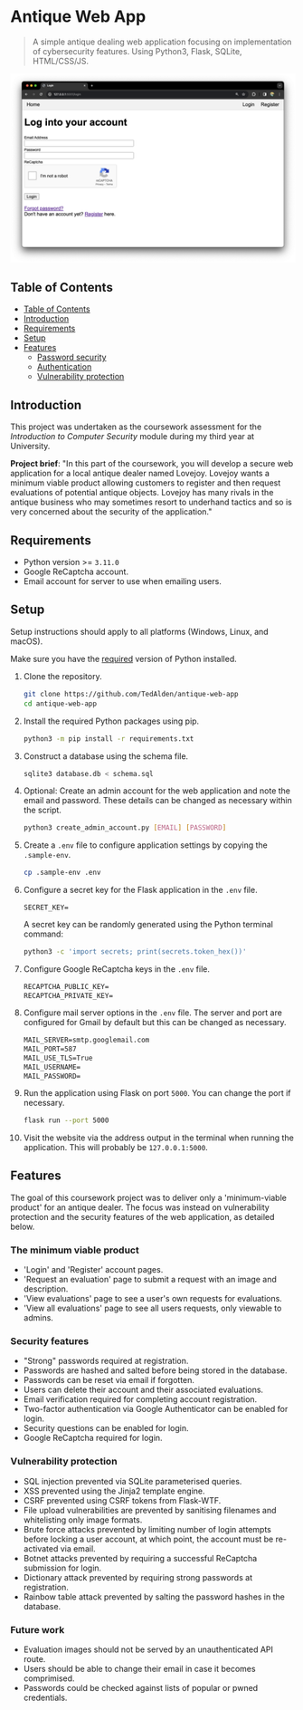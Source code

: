 # Antique Web App

> A simple antique dealing web application focusing on implementation of cybersecurity features. Using Python3, Flask, SQLite, HTML/CSS/JS.

![App screenshot](screenshot.png)

## Table of Contents
- [Table of Contents](#table-of-contents)
- [Introduction](#introduction)
- [Requirements](#requirements)
- [Setup](#setup)
- [Features](#features)
    - [Password security](#password-security)
    - [Authentication](#authentication)
    - [Vulnerability protection](#vulnerability-protection)


## Introduction

This project was undertaken as the coursework assessment for the *Introduction to Computer Security* module during my third year at University.

**Project brief**: "In this part of the coursework, you will develop a secure web application for a local antique dealer named Lovejoy. Lovejoy wants a minimum viable product allowing customers to register and then request evaluations of potential antique objects. Lovejoy has many rivals in the antique business who may sometimes resort to underhand tactics and so is very concerned about the security of the application."

## Requirements

- Python version >= `3.11.0`
- Google ReCaptcha account.
- Email account for server to use when emailing users.

## Setup

Setup instructions should apply to all platforms (Windows, Linux, and macOS).

Make sure you have the [required](#requirements) version of Python installed.

1. Clone the repository.

    ```bash
    git clone https://github.com/TedAlden/antique-web-app
    cd antique-web-app
    ```

2. Install the required Python packages using pip.

    ```bash
    python3 -m pip install -r requirements.txt
    ```

3. Construct a database using the schema file.

    ```bash
    sqlite3 database.db < schema.sql
    ```

4. Optional: Create an admin account for the web application and note the email and password. These details can be changed as necessary within the script.

    ```bash
    python3 create_admin_account.py [EMAIL] [PASSWORD]
    ```

5. Create a `.env` file to configure application settings by copying the `.sample-env`.

    ```bash
    cp .sample-env .env
    ```

6. Configure a secret key for the Flask application in the `.env` file.

    ```dosini
    SECRET_KEY=
    ```

    A secret key can be randomly generated using the Python terminal command:

    ```bash
    python3 -c 'import secrets; print(secrets.token_hex())'
    ```

7. Configure Google ReCaptcha keys in the `.env` file.

    ```dosini
    RECAPTCHA_PUBLIC_KEY=
    RECAPTCHA_PRIVATE_KEY=
    ```

8. Configure mail server options in the `.env` file. The server and port are configured for Gmail by default but this can be changed as necessary.

    ```dosini
    MAIL_SERVER=smtp.googlemail.com
    MAIL_PORT=587
    MAIL_USE_TLS=True
    MAIL_USERNAME=
    MAIL_PASSWORD=
    ```

9. Run the application using Flask on port `5000`. You can change the port if necessary.

    ```bash
    flask run --port 5000
    ```

10. Visit the website via the address output in the terminal when running the application. This will probably be `127.0.0.1:5000`.

## Features

The goal of this coursework project was to deliver only a 'minimum-viable product' for an antique dealer. The focus was instead on vulnerability protection and the security features of the web application, as detailed below.

### The minimum viable product

- 'Login' and 'Register' account pages.
- 'Request an evaluation' page to submit a request with an image and description.
- 'View evaluations' page to see a user's own requests for evaluations.
- 'View all evaluations' page to see all users requests, only viewable to admins.

### Security features

- "Strong" passwords required at registration.
- Passwords are hashed and salted before being stored in the database.
- Passwords can be reset via email if forgotten.
- Users can delete their account and their associated evaluations.
- Email verification required for completing account registration.
- Two-factor authentication via Google Authenticator can be enabled for login.
- Security questions can be enabled for login.
- Google ReCaptcha required for login.

### Vulnerability protection

- SQL injection prevented via SQLite parameterised queries.
- XSS prevented using the Jinja2 template engine.
- CSRF prevented using CSRF tokens from Flask-WTF.
- File upload vulnerabilities are prevented by sanitising filenames and whitelisting only image formats.
- Brute force attacks prevented by limiting number of login attempts before locking a user account, at which point, the account must be re-activated via email.
- Botnet attacks prevented by requiring a successful ReCaptcha submission for login.
- Dictionary attack prevented by requiring strong passwords at registration.
- Rainbow table attack prevented by salting the password hashes in the database.

### Future work

- Evaluation images should not be served by an unauthenticated API route.
- Users should be able to change their email in case it becomes comprimised.
- Passwords could be checked against lists of popular or pwned credentials.

